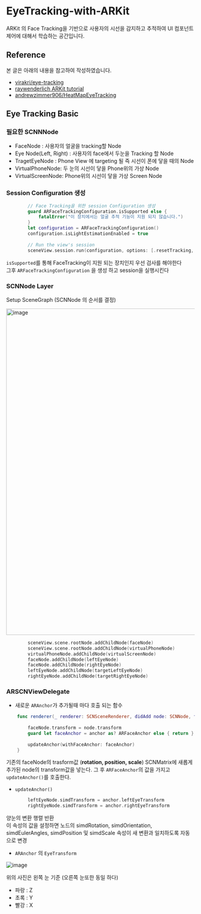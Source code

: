 # EyeTracking-with-ARKit

ARKit 의 Face Tracking을 기반으로 사용자의 시선을 감지하고 추적하여 UI 컴포넌트 제어에 대해서 학습하는 공간입니다.

## Reference

본 글은 아래의 내용을 참고하여 작성하였습니다.
- [virakri/eye-tracking](https://github.com/virakri/eye-tracking-ios-prototype)  
- [raywenderlich ARKit tutorial](https://www.raywenderlich.com/5491-ar-face-tracking-tutorial-for-ios-getting-started)   
- [andrewzimmer906/HeatMapEyeTracking](https://github.com/andrewzimmer906/HeatMapEyeTracking)  


## Eye Tracking Basic

### 필요한 SCNNNode
  - FaceNode : 사용자의 얼굴을 tracking할 Node
  - Eye Node(Left, Right) : 사용자의 face에서 두눈을 Tracking 할 Node
  - TragetEyeNode : Phone View 에 targeting 될 즉 시선이 폰에 닿을 때의 Node
  - VirtualPhoneNode: 두 눈의 시선이 닿을 Phone위의 가상 Node
  - VirtualScreenNode: Phone위의 시선이 닿을 가상 Screen Node
  
### Session Configuration 생성

```swift
    	// Face Tracking을 위한 session Configuration 생성
 		guard ARFaceTrackingConfiguration.isSupported else {
            fatalError("이 장치에서는 얼굴 추적 기능이 지원 되지 않습니다.")
        }
        let configuration = ARFaceTrackingConfiguration()
        configuration.isLightEstimationEnabled = true
        
        // Run the view's session
        sceneView.session.run(configuration, options: [.resetTracking, .removeExistingAnchors])
```

`isSupported`를 통해 FaceTracking이 지원 되는 장치인지 우선 검사를 해야한다  
그후 `ARFaceTrackingConfiguration` 을 생성 하고 session을 실행시킨다


### SCNNode Layer

Setup SceneGraph (SCNNode 의 순서를 결정)  

<img width="872" alt="image" src="https://user-images.githubusercontent.com/33486820/56290022-37f27480-615d-11e9-9961-6fdd48282294.png">


```swift
        sceneView.scene.rootNode.addChildNode(faceNode)
        sceneView.scene.rootNode.addChildNode(virtualPhoneNode)
        virtualPhoneNode.addChildNode(virtualScreenNode)
        faceNode.addChildNode(leftEyeNode)
        faceNode.addChildNode(rightEyeNode)
        leftEyeNode.addChildNode(targetLeftEyeNode)
        rightEyeNode.addChildNode(targetRightEyeNode)
```

### ARSCNViewDelegate

- 새로운 `ARAnchor`가 추가될때 마다 호출 되는 함수

```swift
    func renderer(_ renderer: SCNSceneRenderer, didAdd node: SCNNode, for anchor: ARAnchor) {
        
        faceNode.transform = node.transform
        guard let faceAnchor = anchor as? ARFaceAnchor else { return }
 
        updateAnchor(withFaceAnchor: faceAnchor)
    }
```

기존의 faceNode의 trasform값 (**rotation, position, scale**) SCNMatrix에 새롭게 추가된 node의 transform값을 넣는다.
그 후 `ARFaceAnchor`의 값을 가지고 `updateAnchor()`를 호출한다.  


- `updateAnchor()`  

```swift
        leftEyeNode.simdTransform = anchor.leftEyeTransform
        rightEyeNode.simdTransform = anchor.rightEyeTransform
```

양눈의 변환 행렬 반환  
이 속성의 값을 설정하면 노드의 simdRotation, simdOrientation, simdEulerAngles, simdPosition 및 simdScale 속성이 새 변환과 일치하도록 자동으로 변경  

- `ARAnchor` 의 `EyeTransform` 

![image](https://user-images.githubusercontent.com/33486820/56290551-59079500-615e-11e9-8101-7354b9e49beb.png)

위의 사진은 왼쪽 눈 기준  (오른쪽 눈또한 동일 하다)  
- 파랑 : Z
- 초록 : Y
- 빨강 : X













